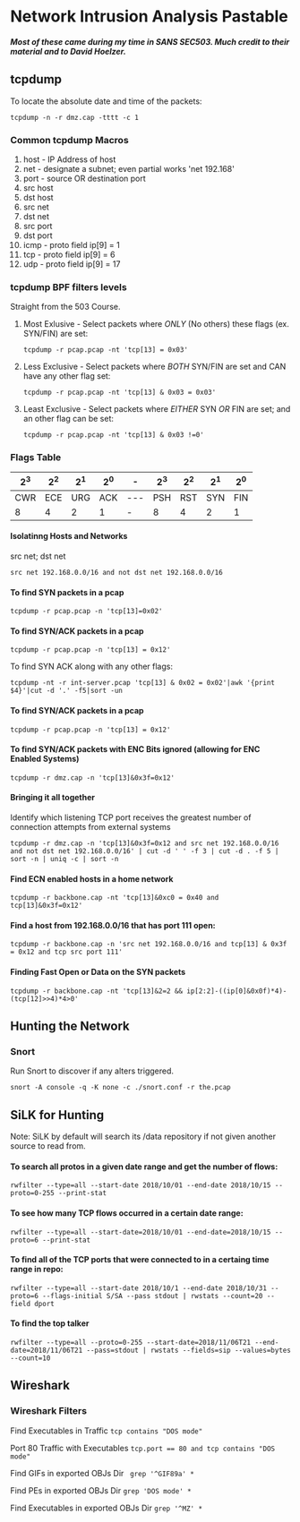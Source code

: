 # Network Intrusion Analysis Pastable

##### Most of these came during my time in SANS SEC503.  Much credit to their material and to David Hoelzer.

## tcpdump

To locate the absolute date and time of the packets:

`tcpdump -n -r dmz.cap -tttt -c 1`

### Common tcpdump Macros

1. host - IP Address of host
2. net - designate a subnet; even partial works 'net 192.168'
3. port - source OR destination port
4. src host
5. dst host
6. src net
7. dst net
8. src port
9. dst port
10. icmp - proto field ip[9] = 1
11. tcp - proto field ip[9] = 6
12. udp - proto field ip[9] = 17

### tcpdump BPF filters levels

Straight from the 503 Course.

1. Most Exlusive - Select packets where *ONLY* (No others) these flags (ex. SYN/FIN) are set:

    `tcpdump -r pcap.pcap -nt 'tcp[13] = 0x03'`

2. Less Exclusive - Select packets where *BOTH* SYN/FIN are set and CAN have any other flag set:

    `tcpdump -r pcap.pcap -nt 'tcp[13] & 0x03 = 0x03'`

3. Least Exclusive - Select packets where *EITHER* SYN *OR* FIN are set; and an other flag can be set:

    `tcpdump -r pcap.pcap -nt 'tcp[13] & 0x03 !=0'`

### Flags Table
|2<sup>3</sup>|2<sup>2</sup>|2<sup>1</sup>|2<sup>0</sup>|-|2<sup>3</sup>|2<sup>2</sup>|2<sup>1</sup>|2<sup>0</sup>|
|---|---|---|---|---|---|---|---|---|
|CWR|ECE|URG|ACK|---|PSH|RST|SYN|FIN
|8|4|2|1|-|8|4|2|1|

#### Isolatinng Hosts and Networks

src net; dst net

`src net 192.168.0.0/16 and not dst net 192.168.0.0/16`

#### To find SYN packets in a pcap

`tcpdump -r pcap.pcap -n 'tcp[13]=0x02'`

#### To find SYN/ACK packets in a pcap

`tcpdump -r pcap.pcap -n 'tcp[13] = 0x12'`

To find  SYN ACK along with any other flags:

`tcpdump -nt -r int-server.pcap 'tcp[13] & 0x02 = 0x02'|awk '{print $4}'|cut -d '.' -f5|sort -un`

#### To find SYN/ACK packets in a pcap

`tcpdump -r pcap.pcap -n 'tcp[13] = 0x12'`

#### To find SYN/ACK packets with ENC Bits ignored (allowing for ENC Enabled Systems)

`tcpdump -r dmz.cap -n 'tcp[13]&0x3f=0x12'`

#### Bringing it all together

Identify which listening TCP port receives the greatest number of connection attempts from external systems

`tcpdump -r dmz.cap -n 'tcp[13]&0x3f=0x12 and src net 192.168.0.0/16 and not dst net 192.168.0.0/16' | cut -d ' ' -f 3 | cut -d . -f 5 | sort -n | uniq -c | sort -n`

#### Find ECN enabled hosts in a home network

`tcpdump -r backbone.cap -nt 'tcp[13]&0xc0 = 0x40 and tcp[13]&0x3f=0x12'`

#### Find a host from 192.168.0.0/16 that has port 111 open:

`tcpdump -r backbone.cap -n 'src net 192.168.0.0/16 and tcp[13] & 0x3f = 0x12 and tcp src port 111'`

#### Finding Fast Open or Data on the SYN packets

`tcpdump -r backbone.cap -nt 'tcp[13]&2=2 && ip[2:2]-((ip[0]&0x0f)*4)-(tcp[12]>>4)*4>0'`

## Hunting the Network

### Snort

Run Snort to discover if any alters triggered.

`snort -A console -q -K none -c ./snort.conf -r the.pcap`

## SiLK for Hunting

Note:  SiLK by default will search its /data repository if not given another source to read from.

#### To search all protos in a given date range and get the number of flows:

`rwfilter --type=all --start-date 2018/10/01 --end-date 2018/10/15 --proto=0-255 --print-stat`

#### To see how many TCP flows occurred in a certain date range:

`rwfilter --type=all --start-date=2018/10/01 --end-date=2018/10/15 --proto=6 --print-stat`

#### To find all of the TCP ports that were connected to in a certaing time range in repo:

`rwfilter --type=all --start-date 2018/10/1 --end-date 2018/10/31 --proto=6 --flags-initial S/SA --pass stdout | rwstats --count=20 --field dport`

#### To find the top talker

`rwfilter --type=all --proto=0-255 --start-date=2018/11/06T21 --end-date=2018/11/06T21 --pass=stdout | rwstats --fields=sip --values=bytes --count=10`

## Wireshark

### Wireshark Filters

Find Executables in Traffic
`tcp contains "DOS mode"`

Port 80 Traffic with Executables
`tcp.port == 80 and tcp contains "DOS mode"`

Find GIFs in exported OBJs Dir
` grep '^GIF89a' *`

Find PEs in exported OBJs Dir
`grep 'DOS mode' *`

Find Executables in exported OBJs Dir
`grep '^MZ' *`
